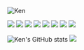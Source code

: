 ![Ken](https://github.com/Ken2Hung/Ken2Hung/assets/47293989/c11ec5fa-4a51-4299-b111-9de8a2f71c6e)
<div align="left">  
  <img src="https://img.shields.io/badge/-oracle%20sql-black?logo=fireflyiii"/>
  <img src="https://img.shields.io/badge/-java-blue?logo=chainguard"/>
  <img src="https://img.shields.io/badge/-javascript-black?logo=javascript"/>
  <img src="https://img.shields.io/badge/-typescript-gray?logo=typescript"/>
  <img src="https://img.shields.io/badge/-typescript-black?logo=python"/>
  <img src="https://img.shields.io/badge/-tomcat-blue?logo=apachetomcat"/>
  <img src="https://img.shields.io/badge/-angular-red?logo=angular"/>
  <img src="https://img.shields.io/badge/-html-black?logo=html5"/>
</div>

  ![Ken's GitHub stats](https://github-readme-stats.vercel.app/api?username=Ken2Hung&show_icons=true&theme=radical)
  <img src="https://github-readme-streak-stats.herokuapp.com/?user=Ken2Hung" /> 

